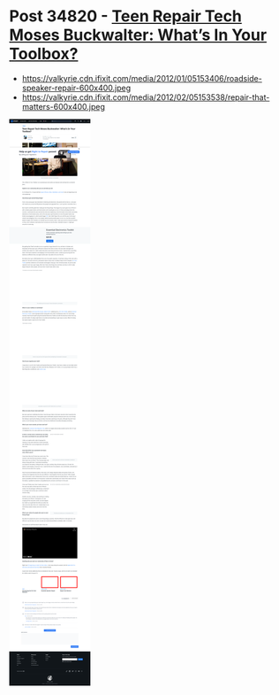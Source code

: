 # Post 34820 - [Teen Repair Tech Moses Buckwalter: What&#8217;s In Your Toolbox?](https://www.ifixit.com/News/34820/teen-repair-tech-moses-buckwalter-whats-in-your-toolbox)

- https://valkyrie.cdn.ifixit.com/media/2012/01/05153406/roadside-speaker-repair-600x400.jpeg
- https://valkyrie.cdn.ifixit.com/media/2012/02/05153538/repair-that-matters-600x400.jpeg

![screencap](screenshots/1917d4c3-8fa4-4ae0-bcb6-4a03c977c924.png)
